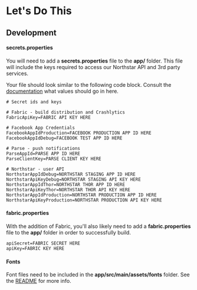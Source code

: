 # Let's Do This

## Development

#### secrets.properties

You will need to add a __secrets.properties__ file to the __app/__ folder. This file will include
the keys required to access our Northstar API and 3rd party services.

Your file should look similar to the following code block. Consult the
[documentation](https://github.com/DoSomething/ServerConfig/wiki/3.0-Mobile-app:-Let's-Do-This)
what values should go in here.

```
# Secret ids and keys

# Fabric - build distribution and Crashlytics
FabricApiKey=FABRIC API KEY HERE

# Facebook App Credentials
FacebookAppIdProduction=FACEBOOK PRODUCTION APP ID HERE
FacebookAppIdDebug=FACEBOOK TEST APP ID HERE

# Parse - push notifications
ParseAppId=PARSE APP ID HERE
ParseClientKey=PARSE CLIENT KEY HERE

# Northstar - user API
NorthstarAppIdDebug=NORTHSTAR STAGING APP ID HERE
NorthstarApiKeyDebug=NORTHSTAR STAGING API KEY HERE
NorthstarAppIdThor=NORTHSTAR THOR APP ID HERE
NorthstarApiKeyThor=NORTHSTAR THOR API KEY HERE
NorthstarAppIdProduction=NORTHSTAR PRODUCTION APP ID HERE
NorthstarApiKeyProduction=NORTHSTAR PRODUCTION API KEY HERE
```

#### fabric.properties

With the addition of Fabric, you'll also likely need to add a __fabric.properties__ file to the __app/__ folder in order to successfully build.

```
apiSecret=FABRIC SECRET HERE
apiKey=FABRIC KEY HERE
```

#### Fonts

Font files need to be included in the __app/src/main/assets/fonts__ folder. See the [README](https://github.com/DoSomething/LetsDoThis-Android/blob/master/app/src/main/assets/fonts/README.md) for more info.
